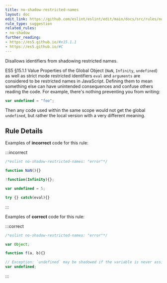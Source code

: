```yaml
---
title: no-shadow-restricted-names
layout: doc
edit_link: https://github.com/eslint/eslint/edit/main/docs/src/rules/no-shadow-restricted-names.md
rule_type: suggestion
related_rules:
- no-shadow
further_reading:
- https://es5.github.io/#x15.1.1
- https://es5.github.io/#C
---
```


<!--RECOMMENDED-->

Disallows identifiers from shadowing restricted names.

ES5 §15.1.1 Value Properties of the Global Object (`NaN`, `Infinity`, `undefined`) as well as strict mode restricted identifiers `eval` and `arguments` are considered to be restricted names in JavaScript. Defining them to mean something else can have unintended consequences and confuse others reading the code. For example, there's nothing preventing you from writing:

```js
var undefined = "foo";
```

Then any code used within the same scope would not get the global `undefined`, but rather the local version with a very different meaning.

## Rule Details

Examples of **incorrect** code for this rule:

:::incorrect

```js
/*eslint no-shadow-restricted-names: "error"*/

function NaN(){}

!function(Infinity){};

var undefined = 5;

try {} catch(eval){}
```

:::

Examples of **correct** code for this rule:

:::correct

```js
/*eslint no-shadow-restricted-names: "error"*/

var Object;

function f(a, b){}

// Exception: `undefined` may be shadowed if the variable is never assigned a value.
var undefined;
```

:::
